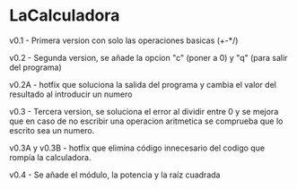# LaCalculadora

v0.1 - Primera version con solo las operaciones basicas (+-*/)

v0.2 - Segunda version, se añade la opcion "c" (poner a 0) y "q" (para salir del programa)

v0.2A - hotfix que soluciona la salida del programa y cambia el valor del resultado al introducir un numero

v0.3 - Tercera version, se soluciona el error al dividir entre 0 y se mejora que en caso de no escribir una operacion aritmetica se comprueba que lo escrito sea un numero.

v0.3A y v0.3B - hotfix que elimina código innecesario del codigo que rompía la calculadora.

v0.4 - Se añade el módulo, la potencia y la raíz cuadrada
